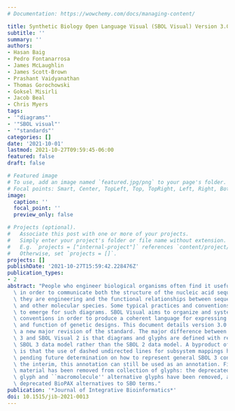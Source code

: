 ```yaml
---
# Documentation: https://wowchemy.com/docs/managing-content/

title: Synthetic Biology Open Language Visual (SBOL Visual) Version 3.0
subtitle: ''
summary: ''
authors:
- Hasan Baig
- Pedro Fontanarrosa
- James McLaughlin
- James Scott-Brown
- Prashant Vaidyanathan
- Thomas Gorochowski
- Goksel Misirli
- Jacob Beal
- Chris Myers
tags:
- '"diagrams"'
- '"SBOL visual"'
- '"standards"'
categories: []
date: '2021-10-01'
lastmod: 2021-10-27T09:59:45-06:00
featured: false
draft: false

# Featured image
# To use, add an image named `featured.jpg/png` to your page's folder.
# Focal points: Smart, Center, TopLeft, Top, TopRight, Left, Right, BottomLeft, Bottom, BottomRight.
image:
  caption: ''
  focal_point: ''
  preview_only: false

# Projects (optional).
#   Associate this post with one or more of your projects.
#   Simply enter your project's folder or file name without extension.
#   E.g. `projects = ["internal-project"]` references `content/project/deep-learning/index.md`.
#   Otherwise, set `projects = []`.
projects: []
publishDate: '2021-10-27T15:59:42.228476Z'
publication_types:
- 2
abstract: "People who engineer biological organisms often find it useful to draw diagrams\
  \ in order to communicate both the structure of the nucleic acid sequences that\
  \ they are engineering and the functional relationships between sequence features\
  \ and other molecular species. Some typical practices and conventions have begun\
  \ to emerge for such diagrams. SBOL Visual aims to organize and systematize such\
  \ conventions in order to produce a coherent language for expressing the structure\
  \ and function of genetic designs. This document details version 3.0 of SBOL Visual,\
  \ a new major revision of the standard. The major difference between SBOL Visual\
  \ 3 and SBOL Visual 2 is that diagrams and glyphs are defined with respect to the\
  \ SBOL 3 data model rather than the SBOL 2 data model. A byproduct of this change\
  \ is that the use of dashed undirected lines for subsystem mappings has been removed,\
  \ pending future determination on how to represent general SBOL 3 constraints; in\
  \ the interim, this annotation can still be used as an annotation. Finally, deprecated\
  \ material has been removed from collection of glyphs: the deprecated ``insulator''\
  \ glyph and ``macromolecule'' alternative glyphs have been removed, as have the\
  \ deprecated BioPAX alternatives to SBO terms."
publication: '*Journal of Integrative Bioinformatics*'
doi: 10.1515/jib-2021-0013
---
```

